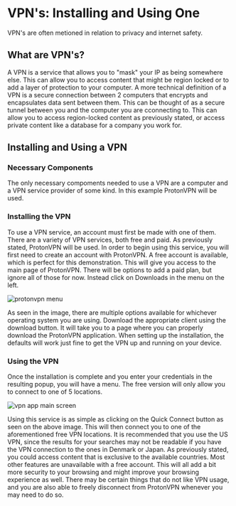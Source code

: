 <p>
<h1>VPN's: Installing and Using One</h1>
</p>

<p>VPN's are often metioned in relation to privacy and internet safety. </p>

<h2>What are VPN's?</h2>
<p>A VPN is a service that allows you to "mask" your IP as being somewhere else. This can allow you to access content that might be region locked or to add a layer of protection to your computer. A more technical definition of a VPN is a secure connection between 2 computers that encrypts and encapsulates data sent between them. This can be thought of as a secure tunnel between you and the computer you are cconnecting to. This can allow you to access region-locked content as previously stated, or access private content like a database for a company you work for.</p>

<h2>Installing and Using a VPN</h2>

<h3>Necessary Components</h3>
<p>The only necessary compoments needed to use a VPN are a computer and a VPN service provider of some kind. In this example ProtonVPN will be used.</p>

<h3>Installing the VPN</h3>
<p>To use a VPN service, an account must first be made with one of them. There are a variety of VPN services, both free and paid. As previously stated, ProtonVPN will be used. In order to begin using this service, you will first need to create an account with ProtonVPN. A free account is available, which is perfect for this demonstration. This will give you access to the main page of ProtonVPN. There will be options to add a paid plan, but ignore all of those for now. Instead click on Downloads in the menu on the left. 
</p>

![protonvpn menu](https://github.com/joshuareyes3778/connecting-to-vpns/assets/160282161/890ba1cc-b317-4242-a986-bff92a15fc24)


<p>
  As seen in the image, there are multiple options available for whichever operating system you are using. Download the appropriate client using the download button. It will take you to a page where you can properly download the ProtonVPN application. When setting up the installation, the defaults will work just fine to get the VPN up and running on your device. 
</p>

<h3>Using the VPN</h3>

<p>
  Once the installation is complete and you enter your credentials in the resulting popup, you will have a menu. The free version will only allow you to connect to one of 5 locations.
</p>

![vpn app main screen](https://github.com/joshuareyes3778/connecting-to-vpns/assets/160282161/84f4f1b4-41a9-42ab-895a-0f7913ae7aab)

<p>
  Using this service is as simple as clicking on the Quick Connect button as seen on the above image. This will then connect you to one of the aforementioned free VPN locations. It is recommended that you use the US VPN, since the results for your searches may not be readable if you have the VPN connection to the ones in Denmark or Japan. As previously stated, you could access content that is exclusive to the available countries. Most other features are unavailable with a free account. This will all add a bit more security to your browsing and might improve your browsing experience as well. There may be certain things that do not like VPN usage, and you are also able to freely disconnect from ProtonVPN whenever you may need to do so.
</p>
